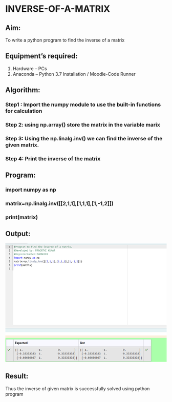 # INVERSE-OF-A-MATRIX
## Aim:
To write a python program to find the inverse of a matrix
## Equipment’s required:
1. 	Hardware – PCs
2. 	Anaconda – Python 3.7 Installation / Moodle-Code Runner
## Algorithm:
### Step1 : Import the numpy module to use the built-in functions for calculation
### Step 2: using np.array() store the matrix in the variable marix
### Step 3:  Using the np.linalg.inv() we can find the inverse of the given matrix.
### Step 4: Print the inverse of the matrix

## Program:
### import numpy as np
### matrix=np.linalg.inv([[2,1,1],[1,1,1],[1,-1,2]])
### print(matrix)
## Output:
![alt text](<Screenshot from 2024-12-15 10-40-52.png>)

## Result:
Thus the inverse of given matrix is successfully solved using python program


